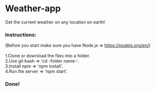 # Weather-app

Get the current weather on any location on earth! 

### Instructions:
(Before you start make sure you have Node.js => https://nodejs.org/en/)<br><br>
1.Clone or download the files into a folder.<br>
2.Use git bash => 'cd -folder name-'.<br>
3.Install npm => 'npm install'.<br>
4.Run lite server => 'npm start'.<br>

### Done!
